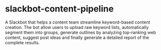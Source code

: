 # slackbot-content-pipeline
A Slackbot that helps a content team streamline keyword-based content creation. The bot allow users to upload raw keyword lists, automatically segment them into groups, generate outlines by analyzing top-ranking web content, suggest post ideas and finally generate a detailed report of the complete results.
